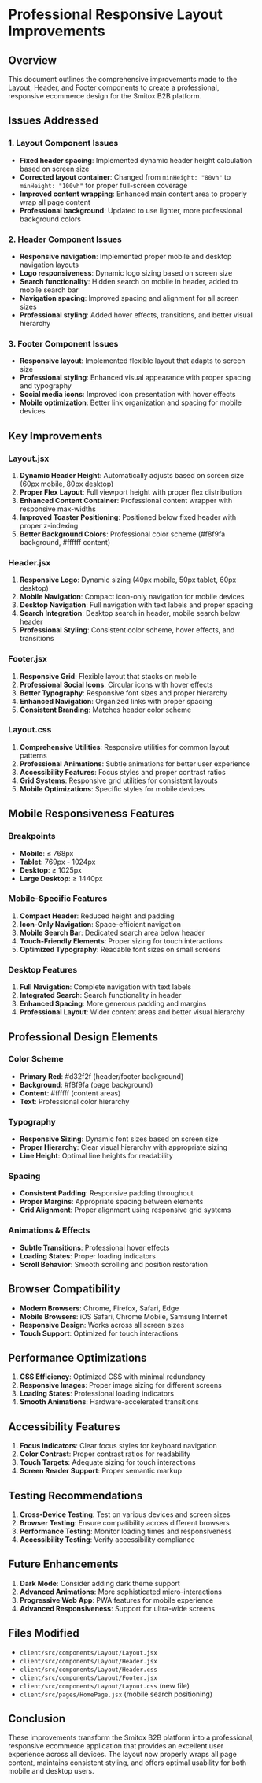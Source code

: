 # Professional Responsive Layout Improvements

## Overview
This document outlines the comprehensive improvements made to the Layout, Header, and Footer components to create a professional, responsive ecommerce design for the Smitox B2B platform.

## Issues Addressed

### 1. Layout Component Issues
- **Fixed header spacing**: Implemented dynamic header height calculation based on screen size
- **Corrected layout container**: Changed from `minHeight: "80vh"` to `minHeight: "100vh"` for proper full-screen coverage
- **Improved content wrapping**: Enhanced main content area to properly wrap all page content
- **Professional background**: Updated to use lighter, more professional background colors

### 2. Header Component Issues
- **Responsive navigation**: Implemented proper mobile and desktop navigation layouts
- **Logo responsiveness**: Dynamic logo sizing based on screen size
- **Search functionality**: Hidden search on mobile in header, added to mobile search bar
- **Navigation spacing**: Improved spacing and alignment for all screen sizes
- **Professional styling**: Added hover effects, transitions, and better visual hierarchy

### 3. Footer Component Issues
- **Responsive layout**: Implemented flexible layout that adapts to screen size
- **Professional styling**: Enhanced visual appearance with proper spacing and typography
- **Social media icons**: Improved icon presentation with hover effects
- **Mobile optimization**: Better link organization and spacing for mobile devices

## Key Improvements

### Layout.jsx
1. **Dynamic Header Height**: Automatically adjusts based on screen size (60px mobile, 80px desktop)
2. **Proper Flex Layout**: Full viewport height with proper flex distribution
3. **Enhanced Content Container**: Professional content wrapper with responsive max-widths
4. **Improved Toaster Positioning**: Positioned below fixed header with proper z-indexing
5. **Better Background Colors**: Professional color scheme (#f8f9fa background, #ffffff content)

### Header.jsx
1. **Responsive Logo**: Dynamic sizing (40px mobile, 50px tablet, 60px desktop)
2. **Mobile Navigation**: Compact icon-only navigation for mobile devices
3. **Desktop Navigation**: Full navigation with text labels and proper spacing
4. **Search Integration**: Desktop search in header, mobile search below header
5. **Professional Styling**: Consistent color scheme, hover effects, and transitions

### Footer.jsx
1. **Responsive Grid**: Flexible layout that stacks on mobile
2. **Professional Social Icons**: Circular icons with hover effects
3. **Better Typography**: Responsive font sizes and proper hierarchy
4. **Enhanced Navigation**: Organized links with proper spacing
5. **Consistent Branding**: Matches header color scheme

### Layout.css
1. **Comprehensive Utilities**: Responsive utilities for common layout patterns
2. **Professional Animations**: Subtle animations for better user experience
3. **Accessibility Features**: Focus styles and proper contrast ratios
4. **Grid Systems**: Responsive grid utilities for consistent layouts
5. **Mobile Optimizations**: Specific styles for mobile devices

## Mobile Responsiveness Features

### Breakpoints
- **Mobile**: ≤ 768px
- **Tablet**: 769px - 1024px  
- **Desktop**: ≥ 1025px
- **Large Desktop**: ≥ 1440px

### Mobile-Specific Features
1. **Compact Header**: Reduced height and padding
2. **Icon-Only Navigation**: Space-efficient navigation
3. **Mobile Search Bar**: Dedicated search area below header
4. **Touch-Friendly Elements**: Proper sizing for touch interactions
5. **Optimized Typography**: Readable font sizes on small screens

### Desktop Features
1. **Full Navigation**: Complete navigation with text labels
2. **Integrated Search**: Search functionality in header
3. **Enhanced Spacing**: More generous padding and margins
4. **Professional Layout**: Wider content areas and better visual hierarchy

## Professional Design Elements

### Color Scheme
- **Primary Red**: #d32f2f (header/footer background)
- **Background**: #f8f9fa (page background)
- **Content**: #ffffff (content areas)
- **Text**: Professional color hierarchy

### Typography
- **Responsive Sizing**: Dynamic font sizes based on screen size
- **Proper Hierarchy**: Clear visual hierarchy with appropriate sizing
- **Line Height**: Optimal line heights for readability

### Spacing
- **Consistent Padding**: Responsive padding throughout
- **Proper Margins**: Appropriate spacing between elements
- **Grid Alignment**: Proper alignment using responsive grid systems

### Animations & Effects
- **Subtle Transitions**: Professional hover effects
- **Loading States**: Proper loading indicators
- **Scroll Behavior**: Smooth scrolling and position restoration

## Browser Compatibility
- **Modern Browsers**: Chrome, Firefox, Safari, Edge
- **Mobile Browsers**: iOS Safari, Chrome Mobile, Samsung Internet
- **Responsive Design**: Works across all screen sizes
- **Touch Support**: Optimized for touch interactions

## Performance Optimizations
1. **CSS Efficiency**: Optimized CSS with minimal redundancy
2. **Responsive Images**: Proper image sizing for different screens
3. **Loading States**: Professional loading indicators
4. **Smooth Animations**: Hardware-accelerated transitions

## Accessibility Features
1. **Focus Indicators**: Clear focus styles for keyboard navigation
2. **Color Contrast**: Proper contrast ratios for readability
3. **Touch Targets**: Adequate sizing for touch interactions
4. **Screen Reader Support**: Proper semantic markup

## Testing Recommendations
1. **Cross-Device Testing**: Test on various devices and screen sizes
2. **Browser Testing**: Ensure compatibility across different browsers
3. **Performance Testing**: Monitor loading times and responsiveness
4. **Accessibility Testing**: Verify accessibility compliance

## Future Enhancements
1. **Dark Mode**: Consider adding dark theme support
2. **Advanced Animations**: More sophisticated micro-interactions
3. **Progressive Web App**: PWA features for mobile experience
4. **Advanced Responsiveness**: Support for ultra-wide screens

## Files Modified
- `client/src/components/Layout/Layout.jsx`
- `client/src/components/Layout/Header.jsx`
- `client/src/components/Layout/Header.css`
- `client/src/components/Layout/Footer.jsx`
- `client/src/components/Layout/Layout.css` (new file)
- `client/src/pages/HomePage.jsx` (mobile search positioning)

## Conclusion
These improvements transform the Smitox B2B platform into a professional, responsive ecommerce application that provides an excellent user experience across all devices. The layout now properly wraps all page content, maintains consistent styling, and offers optimal usability for both mobile and desktop users.
